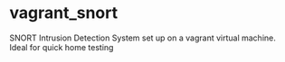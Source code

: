 vagrant_snort
=============

SNORT Intrusion Detection System set up on a vagrant virtual machine. Ideal for quick home testing
